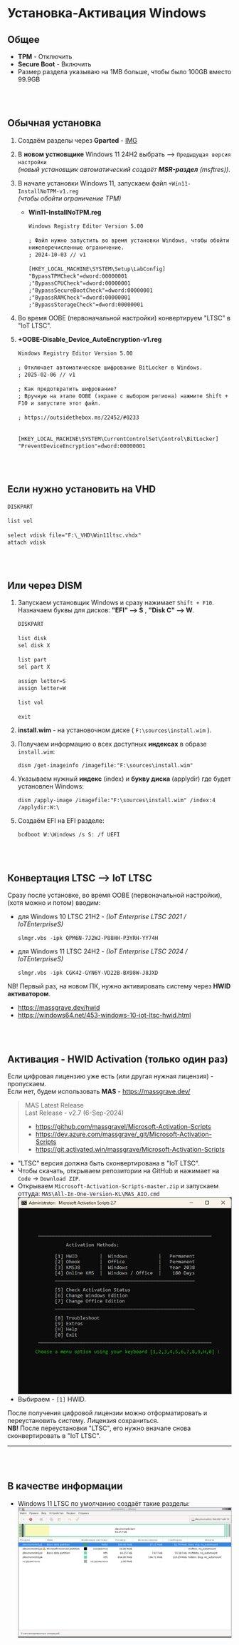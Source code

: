 # Установка-Активация Windows

## Общее

- **TPM** - Отключить
- **Secure Boot** - Включить
- Размер раздела указываю на 1MB больше, чтобы было 100GB вместо 99.9GB



<br /><br />
## Обычная установка

1. Создаём разделы через **Gparted** - [IMG](i/004.jpg)

2. В **новом устновщике** Windows 11 24H2 выбрать --> `Предыдущая версия настройки`  
   *(новый установщик автоматический создаёт **MSR-раздел** (msftres)).*

3. В начале установки Windows 11, запускаем файл `+Win11-InstallNoTPM-v1.reg`  
   *(чтобы обойти ограничение TPM)*
   - **Win11-InstallNoTPM.reg**
     ```
     Windows Registry Editor Version 5.00

     ; Файл нужно запустить во время установки Windows, чтобы обойти нижеперечисленные ограничение.
     ; 2024-10-03 // v1

     [HKEY_LOCAL_MACHINE\SYSTEM\Setup\LabConfig]
     "BypassTPMCheck"=dword:00000001
     ;"BypassCPUCheck"=dword:00000001
     ;"BypassSecureBootCheck"=dword:00000001
     ;"BypassRAMCheck"=dword:00000001
     ;"BypassStorageCheck"=dword:00000001
     ```

4. Во время OOBE (первоначальной настройки) конвертируем "LTSC" в "IoT LTSC".

5. **+OOBE-Disable_Device_AutoEncryption-v1.reg**  
   ```
   Windows Registry Editor Version 5.00

   ; Отключает автоматическое шифрование BitLocker в Windows.
   ; 2025-02-06 // v1

   ; Как предотвратить шифрование?
   ; Вручную на этапе OOBE (экране с выбором региона) нажмите Shift + F10 и запустите этот файл.

   ; https://outsidethebox.ms/22452/#0233


   [HKEY_LOCAL_MACHINE\SYSTEM\CurrentControlSet\Control\BitLocker]
   "PreventDeviceEncryption"=dword:00000001
   ```





<br /><br />
## Если нужно установить на **VHD**
```
DISKPART

list vol

select vdisk file="F:\_VHD\Win11ltsc.vhdx"
attach vdisk
```





<br /><br />
## Или через DISM

1. Запускаем установщик Windows и сразу нажимает `Shift + F10`.  
   Назначаем буквы для дисков: **"EFI" --> S** , **"Disk C" --> W**.
   ```
   DISKPART
   
   list disk
   sel disk X
   
   list part
   sel part X
   
   assign letter=S
   assign letter=W
   
   list vol
   
   exit
   ```

2. **install.wim** - на установочном диске ( `F:\sources\install.wim` ).
   
3. Получаем информацию о всех доступных **индексах** в образе `install.wim`:
   ```
   dism /get-imageinfo /imagefile:"F:\sources\install.wim"
   ```

4. Указываем нужный **индекс** (index) и **букву диска** (applydir) где будет установлен Windows:
   ```
   dism /apply-image /imagefile:"F:\sources\install.wim" /index:4 /applydir:W:\
   ```

5. Создаём EFI на EFI разделе:
   ```
   bcdboot W:\Windows /s S: /f UEFI
   ```



<br /><br />
## Конвертация LTSC --> IoT LTSC

Сразу после установке, во время OOBE (первоначальной настройки), (хотя можно и потом) вводим:

- для Windows 10 LTSC 21H2 - *(IoT Enterprise LTSC 2021 / IoTEnterpriseS)*
  ```
  slmgr.vbs -ipk QPM6N-7J2WJ-P88HH-P3YRH-YY74H
  ```
   
- для Windows 11 LTSC 24H2 - *(IoT Enterprise LTSC 2024 / IoTEnterpriseS)*
  ```
  slmgr.vbs -ipk CGK42-GYN6Y-VD22B-BX98W-J8JXD
  ```

NB! Первый раз, на новом ПК, нужно активировать систему через **HWID активатором**.

- https://massgrave.dev/hwid
- https://windows64.net/453-windows-10-iot-ltsc-hwid.html



<br /><br />
## Активация - HWID Activation (только один раз)
Если цифровая лицензию уже есть (или другая нужная лицензия) - пропускаем.  
Если нет, будем использовать **MAS** - https://massgrave.dev/

> MAS Latest Release  
> Last Release - v2.7 (6-Sep-2024)
> - https://github.com/massgravel/Microsoft-Activation-Scripts
> - https://dev.azure.com/massgrave/_git/Microsoft-Activation-Scripts
> - https://git.activated.win/massgrave/Microsoft-Activation-Scripts

- "LTSC" версия должна быть сконвертирована в "IoT LTSC".
- Чтобы скачать, открываем репозитории на GitHub и нажимает на `Code` → `Download ZIP`.
- Открываем `Microsoft-Activation-Scripts-master.zip` и запускаем оттуда: `MAS\All-In-One-Version-KL\MAS_AIO.cmd`  
  ![img](i/002.png)
- Выбираем - `[1]` HWID.

После получения цифровой лицензии можно отформатировать и переустановить систему. Лицензия сохраниться.  
**NB!** После переустановки "LTSC", его нужно вначале снова сконвертировать в "IoT LTSC".





*****************************************************
<br /><br />


## В качестве информации

- Windows 11 LTSC по умолчанию создаёт такие разделы:  
  ![img](i/001.png)













